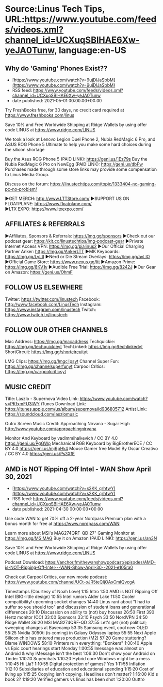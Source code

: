 # Source:Linus Tech Tips, URL:https://www.youtube.com/feeds/videos.xml?channel_id=UCXuqSBlHAE6Xw-yeJA0Tunw, language:en-US

## Why do 'Gaming' Phones Exist??
 - [https://www.youtube.com/watch?v=9ujDlJaSbbM](https://www.youtube.com/watch?v=9ujDlJaSbbM)
 - RSS feed: https://www.youtube.com/feeds/videos.xml?channel_id=UCXuqSBlHAE6Xw-yeJA0Tunw
 - date published: 2021-05-01 00:00:00+00:00

Try FreshBooks free, for 30 days, no credit card required at https://www.freshbooks.com/linus

Save 10% and Free Worldwide Shipping at Ridge Wallets by using offer code LINUS at https://www.ridge.com/LINUS

We took a look at Lenovo Legion Duel Phone 2, Nubia RedMagic 6 Pro, and ASUS ROG Phone 5 Ultimate to help you make some hard choices during the silicon shortage

Buy the Asus ROG Phone 5 (PAID LINK): https://geni.us/1Ez79s
Buy the Nubia RedMagic 6 Pro on NewEgg (PAID LINK): https://geni.us/dbFw
Purchases made through some store links may provide some compensation to Linus Media Group.

Discuss on the forum: https://linustechtips.com/topic/1333404-no-gaming-pc-no-problem/


►GET MERCH: http://www.LTTStore.com/
►SUPPORT US ON FLOATPLANE: https://www.floatplane.com/  
►LTX EXPO: https://www.ltxexpo.com/   

AFFILIATES & REFERRALS
---------------------------------------------------
►Affiliates, Sponsors & Referrals: https://lmg.gg/sponsors
►Check out our podcast gear: https://kit.co/linustechtips/lmg-podcast-gear
►Private Internet Access VPN: https://lmg.gg/pialinus2
►Our Official Charging Partner Anker: https://lmg.gg/AnkerLTT
►MK Keyboards: https://lmg.gg/LyLtl
►Nerd or Die Stream Overlays: https://lmg.gg/avLlO
►Official Game Store: https://www.nexus.gg/ltt
►Amazon Prime: https://lmg.gg/8KV1v
►Audible Free Trial: https://lmg.gg/8242J
►Our Gear on Amazon: https://geni.us/OhmF

FOLLOW US ELSEWHERE
---------------------------------------------------  
Twitter: https://twitter.com/linustech
Facebook: http://www.facebook.com/LinusTech
Instagram: https://www.instagram.com/linustech
Twitch: https://www.twitch.tv/linustech

FOLLOW OUR OTHER CHANNELS
---------------------------------------------------  
Mac Address: https://lmg.gg/macaddress
Techquickie: https://lmg.gg/techquickieyt
TechLinked: https://lmg.gg/techlinkedyt
ShortCircuit: https://lmg.gg/shortcircuityt

LMG Clips: https://lmg.gg/lmgclipsyt
Channel Super Fun: https://lmg.gg/channelsuperfunyt
Carpool Critics: https://lmg.gg/carpoolcriticsyt

MUSIC CREDIT
---------------------------------------------------  
Title: Laszlo - Supernova
Video Link: https://www.youtube.com/watch?v=PKfxmFU3lWY
iTunes Download Link: https://itunes.apple.com/us/album/supernova/id936805712
Artist Link: https://soundcloud.com/laszlomusic

Outro Screen Music Credit: Approaching Nirvana - Sugar High http://www.youtube.com/approachingnirvana

Monitor And Keyboard by vadimmihalkevich / CC BY 4.0  https://geni.us/PgGWp
Mechanical RGB Keyboard by BigBrotherECE / CC BY 4.0 https://geni.us/mj6pHk4
Mouse Gamer free Model By Oscar Creativo / CC BY 4.0 https://geni.us/Ps3XfE

## AMD is NOT Ripping Off Intel - WAN Show April 30, 2021
 - [https://www.youtube.com/watch?v=s2KK_qrhtwY](https://www.youtube.com/watch?v=s2KK_qrhtwY)
 - RSS feed: https://www.youtube.com/feeds/videos.xml?channel_id=UCXuqSBlHAE6Xw-yeJA0Tunw
 - date published: 2021-04-30 00:00:00+00:00

Use code WAN to get 70% off a 2-year Nordpass Premium plan with a bonus month for free at https://www.nordpass.com/WAN 

Learn more about MSI's MAG274QRF-QD 27" Gaming Monitor at https://lmg.gg/MSIMAG
Buy it on Amazon (PAID LINK): https://geni.us/an3N

Save 10% and Free Worldwide Shipping at Ridge Wallets by using offer code LINUS at https://www.ridge.com/LINUS

Podcast Download: https://anchor.fm/thewanshowpodcast/episodes/AMD-is-NOT-Ripping-Off-Intel---WAN-Show-April-30--2021-e105ra0

Check out Carpool Critics, our new movie podcast: https://www.youtube.com/channel/UCt-oJR5teQIjOAxCmIQvcgA

Timestamps (Courtesy of Noah Love)
1:15 Intro
1:50 AMD is NOT Ripping Off Intel (BIG-little design)
10:55 Intel rumors Alder Lake
11:50 Cooler compatibility/ upcoming socket changes
14:40 Linus rant about "I had to suffer so you should too" and discussion of student loans and generational differences
20:10 Discussion on ability to (not) buy houses
26:50 First 390 Hertz monitor (OC)
33:00 Sponsors
33:10 Psych
33:50 NordVPN
34:50 Ridge Wallet
36:20 MSI MAG274QRF-QD 
37:55 Let's get (not) political; sweeping changes at Basecamp 
53:35 Samsung event, cool new OLED
55:25 Nvidia 3050ti (is coming) in Galaxy Odyssey laptop
55:55 Next Apple Silicon chip has entered mass production (M2)
57:20 Game stuttering? Blame WINDOWS
58:10 Printers ruin everything: "Bonkers"
1:00:40 Apple vs Epic court hearings start Monday
1:00:55 Imessage was almost on Android & why iMessage isn't the best
1:06:30 Don't show your Android on Tinder
1:10:10 Superchats
1:10:20 Hybrid core Windows might be a mess
1:10:45 Hi Lia?
1:10:55 Digital protection of games? Yes
1:11:55 Inflation
1:12:10 Subsidiaries of education and educational spending
1:15:20 Cost of living up
1:15:25 Copying isn't copying. Headlines don't matter?
1:16:00 Kid's book 2?
1:19:20 Verified gamers vs linus has been shot
1:20:00 Outtro

